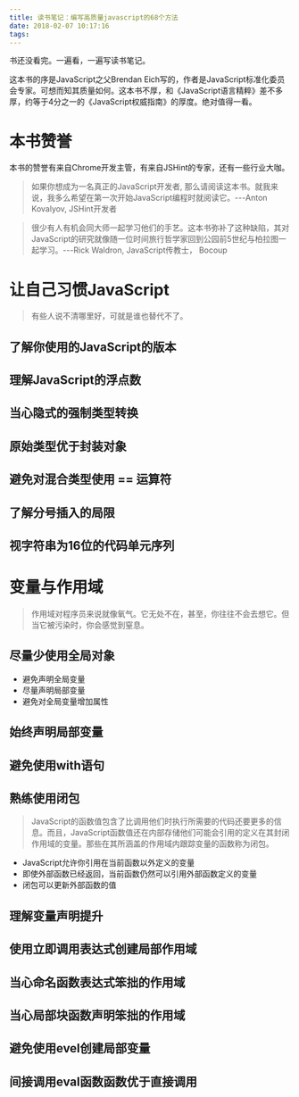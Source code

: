 ```yaml
---
title: 读书笔记：编写高质量javascript的68个方法
date: 2018-02-07 10:17:16
tags:
---
```


书还没看完。一遍看，一遍写读书笔记。

这本书的序是JavaScript之父Brendan Eich写的，作者是JavaScript标准化委员会专家。可想而知其质量如何。这本书不厚，和《JavaScript语言精粹》差不多厚，约等于4分之一的《JavaScript权威指南》的厚度。绝对值得一看。

# 本书赞誉
本书的赞誉有来自Chrome开发主管，有来自JSHint的专家，还有一些行业大咖。

> 如果你想成为一名真正的JavaScript开发者, 那么请阅读这本书。就我来说，我多么希望在第一次开始JavaScript编程时就阅读它。---Anton Kovalyov, JSHint开发者

> 很少有人有机会同大师一起学习他们的手艺。这本书弥补了这种缺陷，其对JavaScript的研究就像随一位时间旅行哲学家回到公园前5世纪与柏拉图一起学习。---Rick Waldron, JavaScript传教士， Bocoup

# 让自己习惯JavaScript
> 有些人说不清哪里好，可就是谁也替代不了。
## 了解你使用的JavaScript的版本

## 理解JavaScript的浮点数

## 当心隐式的强制类型转换

## 原始类型优于封装对象

## 避免对混合类型使用 == 运算符

## 了解分号插入的局限

## 视字符串为16位的代码单元序列

# 变量与作用域
> 作用域对程序员来说就像氧气。它无处不在，甚至，你往往不会去想它。但当它被污染时，你会感觉到窒息。

## 尽量少使用全局对象
- 避免声明全局变量
- 尽量声明局部变量
- 避免对全局变量增加属性

## 始终声明局部变量

## 避免使用with语句

## 熟练使用闭包
> JavaScript的函数值包含了比调用他们时执行所需要的代码还要更多的信息。而且，JavaScript函数值还在内部存储他们可能会引用的定义在其封闭作用域的变量。那些在其所涵盖的作用域内跟踪变量的函数称为闭包。

- JavaScript允许你引用在当前函数以外定义的变量
- 即使外部函数已经返回，当前函数仍然可以引用外部函数定义的变量
- 闭包可以更新外部函数的值

## 理解变量声明提升
## 使用立即调用表达式创建局部作用域
## 当心命名函数表达式笨拙的作用域
## 当心局部块函数声明笨拙的作用域
## 避免使用evel创建局部变量
## 间接调用eval函数函数优于直接调用
